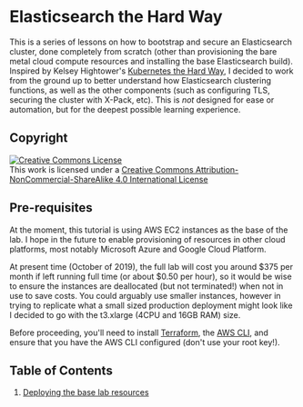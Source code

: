 # Elasticsearch the Hard Way

This is a series of lessons on how to bootstrap and secure an Elasticsearch cluster, done completely from scratch (other than provisioning the bare metal cloud compute resources and installing the base Elasticsearch build). Inspired by Kelsey Hightower's [Kubernetes the Hard Way](https://github.com/kelseyhightower/kubernetes-the-hard-way), I decided to work from the ground up to better understand how Elasticsearch clustering functions, as well as the other components (such as configuring TLS, securing the cluster with X-Pack, etc). This is *not* designed for ease or automation, but for the deepest possible learning experience.

## Copyright

<a rel="license" href="http://creativecommons.org/licenses/by-nc-sa/4.0/"><img alt="Creative Commons License" style="border-width:0" src="https://i.creativecommons.org/l/by-nc-sa/4.0/88x31.png" /></a><br />This work is licensed under a <a rel="license" href="http://creativecommons.org/licenses/by-nc-sa/4.0/">Creative Commons Attribution-NonCommercial-ShareAlike 4.0 International License</a>

## Pre-requisites

At the moment, this tutorial is using AWS EC2 instances as the base of the lab. I hope in the future to enable provisioning of resources in other cloud platforms, most notably Microsoft Azure and Google Cloud Platform.

At present time (October of 2019), the full lab will cost you around $375 per month if left running full time (or about $0.50 per hour), so it would be wise to ensure the instances are deallocated (but not terminated!) when not in use to save costs. You could arguably use smaller instances, however in trying to replicate what a small sized production deployment might look like I decided to go with the t3.xlarge (4CPU and 16GB RAM) size.

Before proceeding, you'll need to install [Terraform](https://terraform.io), the [AWS CLI](https://docs.aws.amazon.com/cli/latest/userguide/cli-chap-install.html), and ensure that you have the AWS CLI configured (don't use your root key!).

## Table of Contents

1. [Deploying the base lab resources](docs/deploy.md)
